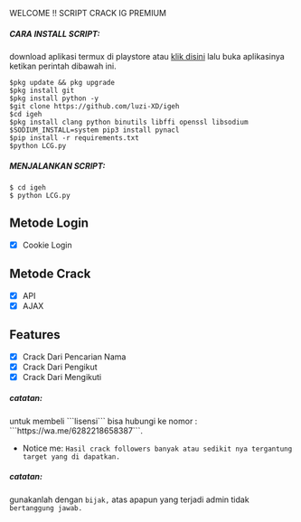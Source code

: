 WELCOME !!
SCRIPT CRACK IG PREMIUM

<h5 align="left">CARA INSTALL SCRIPT:</h5>

download aplikasi termux di playstore atau <a href="https://f-droid.org/repo/com.termux_118.apk">klik disini</a> lalu buka aplikasinya ketikan perintah dibawah ini.


    $pkg update && pkg upgrade
    $pkg install git
    $pkg install python -y
    $git clone https://github.com/luzi-XD/igeh
    $cd igeh
    $pkg install clang python binutils libffi openssl libsodium
    $SODIUM_INSTALL=system pip3 install pynacl
    $pip install -r requirements.txt
    $python LCG.py


<h5 align="left">MENJALANKAN SCRIPT:</h5>

    $ cd igeh
    $ python LCG.py
    
## Metode Login
- [x] Cookie Login

## Metode Crack
- [x] API
- [x] AJAX

## Features
- [x] Crack Dari Pencarian Nama 
- [x] Crack Dari Pengikut
- [x] Crack Dari Mengikuti

<h5 align="left">catatan:</h5>
untuk membeli ```lisensi``` bisa hubungi ke nomor : ```https://wa.me/6282218658387```.

- Notice me: ```Hasil crack followers banyak atau sedikit nya tergantung target yang di dapatkan.```


<h5 align="left">catatan:</h5>

gunakanlah dengan ```bijak,``` atas apapun yang terjadi admin tidak ```bertanggung jawab.```
